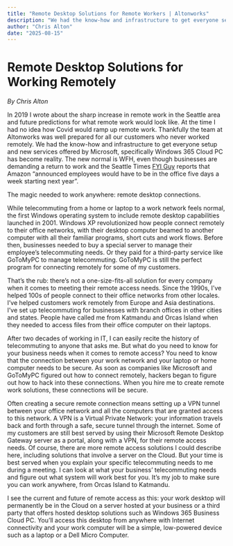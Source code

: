 ```yaml
---
title: "Remote Desktop Solutions for Remote Workers | Altonworks"
description: "We had the know-how and infrastructure to get everyone setup and new services offered by Microsoft, specifically Windows 365 Cloud PC has become reality."
author: "Chris Alton"
date: "2025-08-15"
---
```


# Remote Desktop Solutions for Working Remotely
*By Chris Alton*


In 2019 I wrote about the sharp increase in remote work in the Seattle area and future predictions for what remote work would look like. At the time I had no idea how Covid would ramp up remote work. Thankfully the team at Altonworks was well prepared for all our customers who never worked remotely. We had the know-how and infrastructure to get everyone setup and new services offered by Microsoft, specifically Windows 365 Cloud PC has become reality. The new normal is WFH, even though businesses are demanding a return to work and the Seattle Times [FYI Guy](https://www.seattletimes.com/seattle-news/data/after-record-surge-seattle-sees-sharp-drop-in-remote-work/) reports that Amazon “announced employees would have to be in the office five days a week starting next year”.

The magic needed to work anywhere: remote desktop connections.

While telecommuting from a home or laptop to a work network feels normal, the first Windows operating system to include remote desktop capabilities launched in 2001. Windows XP revolutionized how people connect remotely to their office networks, with their desktop computer beamed to another computer with all their familiar programs, short cuts and work flows. Before then, businesses needed to buy a special server to manage their employee’s telecommuting needs. Or they paid for a third-party service like GoToMyPC to manage telecommuting. GoToMyPC is still the perfect program for connecting remotely for some of my customers.

That’s the rub: there’s not a one-size-fits-all solution for every company when it comes to meeting their remote access needs. Since the 1990s, I’ve helped 100s of people connect to their office networks from other locales. I’ve helped customers work remotely from Europe and Asia destinations. I’ve set up telecommuting for businesses with branch offices in other cities and states. People have called me from Katmandu and Orcas Island when they needed to access files from their office computer on their laptops.

After two decades of working in IT, I can easily recite the history of telecommuting to anyone that asks me. But what do you need to know for your business needs when it comes to remote access? You need to know that the connection between your work network and your laptop or home computer needs to be secure. As soon as companies like Microsoft and GoToMyPC figured out how to connect remotely, hackers began to figure out how to hack into these connections. When you hire me to create remote work solutions, these connections will be secure.

Often creating a secure remote connection means setting up a VPN tunnel between your office network and all the computers that are granted access to this network. A VPN is a Virtual Private Network: your information travels back and forth through a safe, secure tunnel through the internet. Some of my customers are still best served by using their Microsoft Remote Desktop Gateway server as a portal, along with a VPN, for their remote access needs. Of course, there are more remote access solutions I could describe here, including solutions that involve a server on the Cloud. But your time is best served when you explain your specific telecommuting needs to me during a meeting. I can look at what your business’ telecommuting needs and figure out what system will work best for you. It’s my job to make sure you can work anywhere, from Orcas Island to Katmandu.

I see the current and future of remote access as this: your work desktop will permanently be in the Cloud on a server hosted at your business or a third party that offers hosted desktop solutions such as Windows 365 Business Cloud PC. You’ll access this desktop from anywhere with Internet connectivity and your work computer will be a simple, low-powered device such as a laptop or a Dell Micro Computer.
